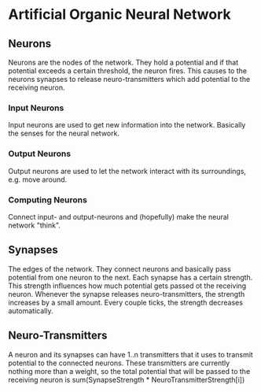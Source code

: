 # Artificial Organic Neural Network

## Neurons
Neurons are the nodes of the network. 
They hold a potential and if that potential exceeds a certain threshold, the neuron fires. 
This causes to the neurons synapses to release neuro-transmitters which add potential to the receiving neuron.

### Input Neurons
Input neurons are used to get new information into the network. Basically the senses for the neural network.

### Output Neurons
Output neurons are used to let the network interact with its surroundings, e.g. move around.

### Computing Neurons
Connect input- and output-neurons and (hopefully) make the neural network "think".

## Synapses
The edges of the network.
They connect neurons and basically pass potential from one neuron to the next.
Each synapse has a certain strength. This strength influences how much potential gets passed ot the receiving neuron. 
Whenever the synapse releases neuro-transmitters, the strength increases by a small amount. 
Every couple ticks, the strength decreases automatically.

## Neuro-Transmitters
A neuron and its synapses can have 1..n transmitters that it uses to transmit potential to the connected neurons.
These transmitters are currently nothing more than a weight, so the total potential that will be passed to the receiving neuron is
sum(SynapseStrength * NeuroTransmitterStrength[i]) 

